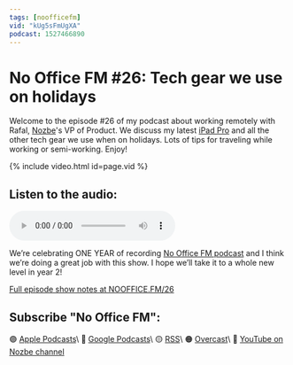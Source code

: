 ```yaml
---
tags: [noofficefm]
vid: "kUg5sFmUgXA"
podcast: 1527466890
---
```


# No Office FM #26: Tech gear we use on holidays

Welcome to the episode #26 of my podcast about working remotely with Rafal, [Nozbe][n]'s VP of Product. We discuss my latest [iPad Pro](/ipad13) and all the other tech gear we use when on holidays. Lots of tips for traveling while working or semi-working. Enjoy!

{% include video.html id=page.vid %}

<!--More-->

## Listen to the audio:

<audio controls>
<source src="https://media.transistor.fm/5c0e8e1f/0fde39e7.mp3" type="audio/mpeg">
</audio>

We’re celebrating ONE YEAR of recording [No Office FM podcast](/noofficefm) and I think we’re doing a great job with this show. I hope we’ll take it to a whole new level in year 2!

[Full episode show notes at NOOFFICE.FM/26](https://nooffice.fm/26)

## Subscribe "No Office FM":

🟣 [Apple Podcasts](https://podcasts.apple.com/podcast/no-office/id1527466890)\\
🔵 [Google Podcasts](https://podcasts.google.com/feed/aHR0cHM6Ly9mZWVkcy50cmFuc2lzdG9yLmZtL25vb2ZmaWNl)\\
🟡 [RSS](https://nozbe.com/nooffice.rss)\\
🟠 [Overcast](https://overcast.fm/itunes1527466890/no-office)\\
🔴 [YouTube on Nozbe channel](https://youtube.com/NozbeCom)

<!--podcast: 1527466890-->

[n]: https://michael.gratis/nozbe
[np]: https://michael.gratis/nozbepersonal